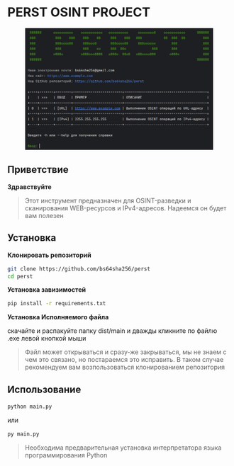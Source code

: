 # PERST OSINT PROJECT

<figure><img src="image.png" alt=""><figcaption></figcaption></figure>

## Приветствие

**Здравствуйте**

> Этот инструмент предназначен для OSINT-разведки и сканирования WEB-ресурсов и IPv4-адресов. Надеемся он будет вам полезен

## Установка

**Клонировать репозиторий**

```bash
git clone https://github.com/bs64sha256/perst
cd perst
```

**Установка завизимостей**

```bash
pip install -r requirements.txt
```

**Установка Исполняемого файла**

скачайте и распакуйте папку dist/main и дважды кликните по файлю .exe левой кнопкой мыши

> Файл может открываться и сразу-же закрываться, мы не знаем с чем это связано, но постараемся это исправить. В таком случае рекомендуем вам возпользоваться клонированием репозитория

## Использование

```bash
python main.py
```
или
```bash
py main.py
```
> Необходима предварительная установка интерпретатора языка программирования Python
